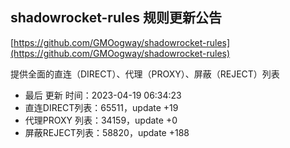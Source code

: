 ## shadowrocket-rules 规则更新公告

[https://github.com/GMOogway/shadowrocket-rules](https://github.com/GMOogway/shadowrocket-rules)

提供全面的直连（DIRECT）、代理（PROXY）、屏蔽（REJECT）列表
- 最后 更新 时间：2023-04-19 06:34:23
- 直连DIRECT列表：65511，update +19
- 代理PROXY 列表：34159，update +0
- 屏蔽REJECT列表：58820，update +188